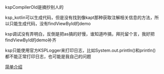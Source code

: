 kspCompilerOld是摘抄别人的

ksp_kotlin可以生成代码，但是没有找到像kapt那种获取注解相关信息的方法，所以只能生成代码，没有findViewById的demo

ksp调试没有弄明白，反倒是把as搞的好慢，谁知道咋搞，拜托留个言，我好把findViewById的demo补齐

ksp只能使用官方KSPLogger来打印日志，比如System.out.println()和println()都不能正常打印日志，也可能是我自己的问题

[简单介绍](https://blog.csdn.net/aa363052871_/article/details/123258682?spm=1001.2014.3001.5502)